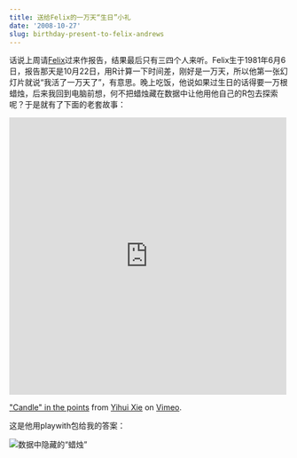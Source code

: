 ```yaml
---
title: 送给Felix的一万天“生日”小礼
date: '2008-10-27'
slug: birthday-present-to-felix-andrews
---
```


话说上周请[Felix](http://nfrac.org/felix/cv.html)过来作报告，结果最后只有三四个人来听。Felix生于1981年6月6日，报告那天是10月22日，用R计算一下时间差，刚好是一万天，所以他第一张幻灯片就说“我活了一万天了”，有意思。晚上吃饭，他说如果过生日的话得要一万根蜡烛，后来我回到电脑前想，何不把蜡烛藏在数据中让他用他自己的R包去探索呢？于是就有了下面的老套故事：

<iframe src="https://player.vimeo.com/video/2077814" width="500" height="500" frameborder="0" webkitallowfullscreen mozallowfullscreen allowfullscreen></iframe> <p><a href="https://vimeo.com/2077814">&quot;Candle&quot; in the points</a> from <a href="https://vimeo.com/yihui">Yihui Xie</a> on <a href="https://vimeo.com">Vimeo</a>.</p>

这是他用playwith包给我的答案：

![数据中隐藏的“蜡烛”](https://db.yihui.org/imgur/tvDxB4g.png)
